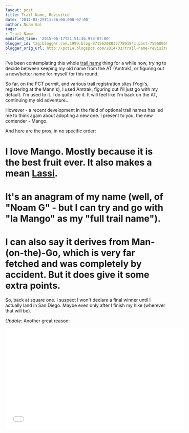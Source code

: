 ```yaml
---
layout: post
title: Trail Name, Revisited
date: '2014-03-25T11:36:00.000-07:00'
author: Noam Gal
tags:
- Trail Name
modified_time: '2015-06-17T21:51:36.973-07:00'
blogger_id: tag:blogger.com,1999:blog-8715620883377891841.post-7596006904250351321
blogger_orig_url: http://pct14.blogspot.com/2014/03/trail-name-revisited.html
---
```


I've been contemplating this whole [trail name](http://pct14.blogspot.com/2014/01/trail-name-cunundrum.html) thing for a while now, trying to decide between keeping my old name from the AT (Amtrak), or figuring out a new/better name for myself for this round.

So far, on the PCT permit, and various trail registration sites (Yogi's, registering at the Mann's), I used Amtrak, figuring out I'll just go with my default. I'm used to it. I do quite like it. It will feel like I'm back on the AT, continuing my old adventure...

However - a recent development in the field of optional trail names has led me to think again about adopting a new one. I present to you, the new contender - Mango.

And here are the pros, in no specific order:
# I love Mango. Mostly because it is the best fruit ever. It also makes a mean [Lassi](http://en.wikipedia.org/wiki/Lassi).
# It's an anagram of my name (well, of "Noam G" - but I can try and go with "la Mango" as my "full trail name").
# I can also say it derives from Man-(on-the)-Go, which is very far fetched and was completely by accident. But it does give it some extra points.

So, back at square one. I suspect I won't declare a final winner until I actually land in San Diego. Maybe even only after I finish my hike (wherever that will be).

_Update:_ 
Another great reason:
<iframe allowfullscreen="" frameborder="0" height="315" src="//www.youtube.com/embed/LTiGC7WPacw?list=PLcwsDEfiUSgvDXIxFVxYSIWhcy6tTOR55#t=498" width="560"></iframe>
